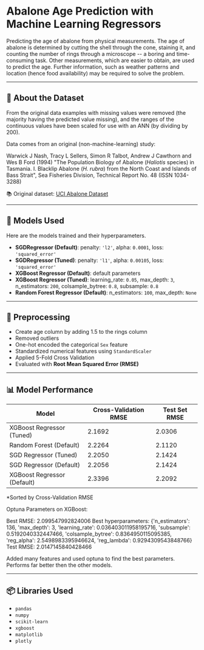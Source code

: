 # Abalone Age Prediction with Machine Learning Regressors

Predicting the age of abalone from physical measurements.  The age of
abalone is determined by cutting the shell through the cone, staining it,
and counting the number of rings through a microscope -- a boring and
time-consuming task.  Other measurements, which are easier to obtain, are
used to predict the age.  Further information, such as weather patterns
and location (hence food availability) may be required to solve the problem.

---

## 📄 About the Dataset

From the original data examples with missing values were removed (the
majority having the predicted value missing), and the ranges of the
continuous values have been scaled for use with an ANN (by dividing by 200).

Data comes from an original (non-machine-learning) study:

Warwick J Nash, Tracy L Sellers, Simon R Talbot, Andrew J Cawthorn and
Wes B Ford (1994) "The Population Biology of Abalone (_Haliotis_
species) in Tasmania. I. Blacklip Abalone (_H. rubra_) from the North
Coast and Islands of Bass Strait", Sea Fisheries Division, Technical
Report No. 48 (ISSN 1034-3288)

📚 Original dataset: [UCI Abalone Dataset](https://archive.ics.uci.edu/ml/datasets/abalone)

---

## 🧠 Models Used

Here are the models trained and their hyperparameters.

- **SGDRegressor (Default)**: penalty: `'l2'`, alpha: `0.0001`, loss: `'squared_error'`
- **SGDRegressor (Tuned)**: penalty: `'l1'`, alpha: `0.00105`, loss: `'squared_error'`
- **XGBoost Regressor (Default)**: default parameters
- **XGBoost Regressor (Tuned)**: learning_rate: `0.05`, max_depth: `3`, n_estimators: `200`, colsample_bytree: `0.8`, subsample: `0.8`
- **Random Forest Regressor (Default)**: n_estimators: `100`, max_depth: `None`

---

## 🔧 Preprocessing

- Create age column by adding 1.5 to the rings column
- Removed outliers
- One-hot encoded the categorical `Sex` feature
- Standardized numerical features using `StandardScaler`
- Applied 5-Fold Cross Validation
- Evaluated with **Root Mean Squared Error (RMSE)**

---

## 📊 Model Performance

| Model                       | Cross-Validation RMSE  | Test Set RMSE  |
|-----------------------------|------------------------|----------------|
| XGBoost Regressor (Tuned)   | 2.1692                 | 2.0306         |
| Random Forest (Default)     | 2.2264                 | 2.1120         |
| SGD Regressor (Tuned)       | 2.2050                 | 2.1424         |
| SGD Regressor (Default)     | 2.2056                 | 2.1424         |
| XGBoost Regressor (Default) | 2.3396                 | 2.2092         |

*Sorted by Cross-Validation RMSE

Optuna Parameters on XGBoost:

Best RMSE: 2.099547992824006
Best hyperparameters: {'n_estimators': 136, 'max_depth': 3, 'learning_rate': 0.036403011958195716, 'subsample': 0.5192040332447466, 'colsample_bytree': 0.8364950115095385, 'reg_alpha': 2.5498983395946624, 'reg_lambda': 0.9294309543848766}
Test RMSE: 2.0147145840428466

Added many features and used optuna to find the best parameters. Performs far better then the other models.

---

## 📦 Libraries Used

- `pandas`
- `numpy`
- `scikit-learn`
- `xgboost`
- `matplotlib`
- `plotly`
